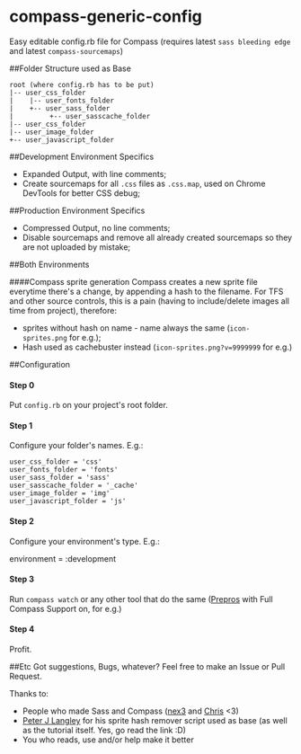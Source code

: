 compass-generic-config
======================

Easy editable config.rb file for Compass
(requires latest `sass bleeding edge` and latest `compass-sourcemaps`)

##Folder Structure used as Base

	root (where config.rb has to be put)
	|-- user_css_folder
	|    |-- user_fonts_folder 
	|    +-- user_sass_folder 
	|         +-- user_sasscache_folder 
	|-- user_css_folder
	|-- user_image_folder
	+-- user_javascript_folder

##Development Environment Specifics

* Expanded Output, with line comments;
* Create sourcemaps for all `.css` files as `.css.map`, used on Chrome DevTools for better CSS debug;

##Production Environment Specifics

* Compressed Output, no line comments;
* Disable sourcemaps and remove all already created sourcemaps so they are not uploaded by mistake;

##Both Environments

####Compass sprite generation
Compass creates a new sprite file everytime there's a change, by appending a hash to the filename. For TFS and other source controls, this is a pain (having to include/delete images all time from project), therefore:

* sprites without hash on name  - name always the same (`icon-sprites.png` for e.g.);
* Hash used as cachebuster instead (`icon-sprites.png?v=9999999` for e.g.)


##Configuration
  

#### Step 0
Put `config.rb` on your project's root folder.


#### Step 1
Configure your folder's names. E.g.:

	user_css_folder = 'css'
	user_fonts_folder = 'fonts'
	user_sass_folder = 'sass'
	user_sasscache_folder = '_cache'
	user_image_folder = 'img'
	user_javascript_folder = 'js'
  
#### Step 2
Configure your environment's type. E.g.:

  environment = :development
  
#### Step 3
Run `compass watch` or any other tool that do the same ([Prepros](http://alphapixels.com/prepros/) with Full Compass Support on, for e.g.)

#### Step 4
Profit.


##Etc
Got suggestions, Bugs, whatever? Feel free to make an Issue or Pull Request.

Thanks to:
* People who made Sass and Compass ([nex3](http://nex-3.com/) and [Chris](http://chriseppstein.github.com/) <3)
* [Peter J Langley](http://www.codechewing.com/library/automatically-generate-css-sprites-with-sass/) for his sprite hash remover script used as base (as well as the tutorial itself. Yes, go read the link :D)
* You who reads, use and/or help make it better
